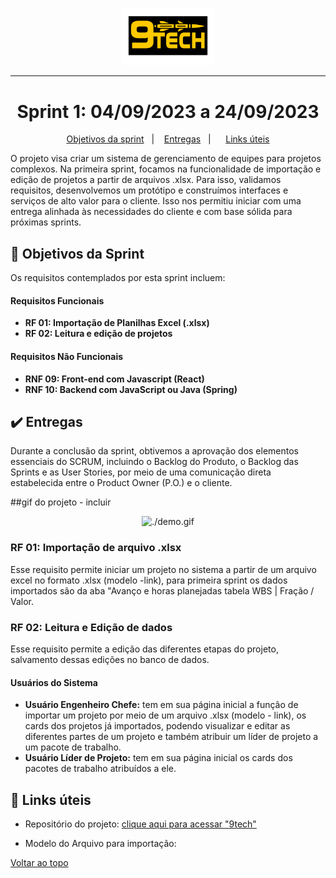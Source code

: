 <p align="center">
      <img src="https://raw.githubusercontent.com/Nine-Tech/nine-tech-documentation/main/img/logo%209%20tech.png" alt="logo 9tech" width="150">
<hr>

<span id="topo">

<h1 align="center">Sprint 1: 04/09/2023 a 24/09/2023</h1>

<p align="center">
<a href="#objetivos">Objetivos da sprint</a> &nbsp |&nbsp &nbsp
<a href="#entregas">Entregas</a> &nbsp |&nbsp &nbsp
 &nbsp
<a href="#links">Links úteis</a>
</p>

O projeto visa criar um sistema de gerenciamento de equipes para projetos complexos. Na primeira sprint, focamos na funcionalidade de importação e edição de projetos a partir de arquivos .xlsx. Para isso, validamos requisitos, desenvolvemos um protótipo e construímos interfaces e serviços de alto valor para o cliente. Isso nos permitiu iniciar com uma entrega alinhada às necessidades do cliente e com base sólida para próximas sprints.

<span id="objetivos">

## :dart: Objetivos da Sprint

Os requisitos contemplados por esta sprint incluem:

#### Requisitos Funcionais

- **RF 01: Importação de Planilhas Excel (.xlsx)**
- **RF 02: Leitura e edição de projetos**

#### Requisitos Não Funcionais

- **RNF 09: Front-end com Javascript (React)**
- **RNF 10: Backend com JavaScript ou Java (Spring)**

<span id="entregas">

## :heavy_check_mark: Entregas

Durante a conclusão da sprint, obtivemos a aprovação dos elementos essenciais do SCRUM, incluindo o Backlog do Produto, o Backlog das Sprints e as User Stories, por meio de uma comunicação direta estabelecida entre o Product Owner (P.O.) e o cliente.

##gif do projeto - incluir

<div align="center">

![./demo.gif](./demo.gif)

</div>

### RF 01: Importação de arquivo .xlsx

Esse requisito permite iniciar um projeto no sistema a partir de um arquivo excel no formato .xlsx (modelo -link), para primeira sprint os dados importados são da aba "Avanço e horas planejadas tabela WBS | Fração / Valor.

### RF 02: Leitura e Edição de dados

Esse requisito permite a edição das diferentes etapas do projeto, salvamento dessas edições no banco de dados.

#### Usuários do Sistema

- **Usuário Engenheiro Chefe:** tem em sua página inicial a função de importar um projeto por meio de um arquivo .xlsx (modelo - link), os cards dos projetos já importados, podendo visualizar e editar as diferentes partes de um projeto e também atribuir um líder de projeto a um pacote de trabalho.
  <br>
- **Usuário Líder de Projeto:** tem em sua página inicial os cards dos pacotes de trabalho atribuídos a ele.






<span id="links">


## :link: Links úteis



  - Repositório do projeto: [clique aqui para acessar "9tech"](https://github.com/Nine-Tech/nine-tech-documentation)
  
  - Modelo do Arquivo para importação: 
 
 

<a href="#topo">Voltar ao topo</a>
